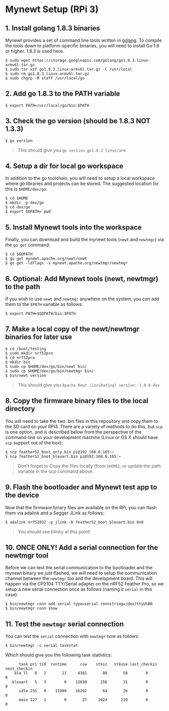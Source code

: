 # Mynewt Setup (RPi 3)

## 1. Install golang 1.8.3 binaries
Mynewt provides a set of command line tools written in [golang](https://golang.org/). To compile the tools down to platform-specific binaries, you will need to install Go 1.6 or higher. 1.8.3 is used here. 
```
$ sudo wget https://storage.googleapis.com/golang/go1.8.3.linux-armv6l.tar.gz
$ sudo tar xzf go1.8.3.linux-armv6l.tar.gz -C /usr/local
$ sudo rm go1.8.3.linux-armv6l.tar.gz
$ sudo chgrp -R staff /usr/local/go
```

## 2. Add go 1.8.3 to the PATH variable
```
$ export PATH=/usr/local/go/bin:$PATH
```

## 3. Check the go version (should be 1.8.3 NOT 1.3.3)
```
$ go version
```
> This should give you `go version go1.8.3 linux/arm`

## 4. Setup a dir for local go workspace
In addition to the go toolchain, you will need to setup a local workspace where go libraries and projects can be stored. The suggested location for this is `$HOME/dev/go`:
```
$ cd $HOME
$ mkdir -p dev/go
$ cd dev/go
$ export GOPATH=`pwd`
```

## 5. Install Mynewt tools into the workspace
Finally, you can download and build the mynewt tools (`newt` and `newtmgr`) via the `go get` command:
```
$ cd $GOPATH
$ go get mynewt.apache.org/newt/newt
$ go get -ldflags -s mynewt.apache.org/newtmgr/newtmgr
```

## 6. Optional: Add Mynewt tools (newt, newtmgr) to the path
If you wish to use `newt` and `newtmgr` anywhere on the system, you can add them to the `$PATH` variable as follows:
```
$ export PATH=$GOPATH/bin:$PATH
```

## 7. Make a local copy of the newt/newtmgr binaries for later use
```
$ cd /boot/testing
$ sudo mkdir nrf52pro
$ cd nrf52pro
$ mkdir bin
$ sudo cp $HOME/dev/go/bin/newt bin/
$ sudo cp $HOME/dev/go/bin/newtmgr bin/
$ bin/newt version
```
> This should give you `Apache Newt (incubating) version: 1.0.0-dev`

## 8. Copy the firmware binary files to the local directory
You will need to take the two .bin files in this repository and copy them to the SD card on your RPi3. There are a variety of methods to do this, but `scp` is one option, and is described below from the perspective of the command-line on your development machine (Linux or OS X should have `scp` support out of the box):
```
$ scp feather52_boot_only.bin pi@192.168.0.165:~
$ scp feather52_boot_bleuart.bin pi@192.168.0.165:~
```
> Don't forget to Copy the files locally (from `$HOME`), or update the path variable in the scp command above.

## 9. Flash the bootloader and Mynewt test app to the device
Now that the firmware binary files are available on the RPi, you can flash them via adalink and a Segger JLink as follows:
```
$ adalink nrf52832 -p jlink -b feather52_boot_bleuart.bin 0x0
```
> You should see blinky at this point!

## 10. ONCE ONLY! Add a serial connection for the newtmgr tool
Before we can test the serial communication to the bootloader and the mynewt binary we just flashed, we will need to setup the communication channel between the `newtmgr` too and the development board. This will happen via the CP2104 TTY/Serial adapter on the nRF52 Feather Pro, so we setup a new serial connection once as follows (naming it `serial` in this case):
```
$ bin/newtmgr conn add serial type=serial connstring=/dev/ttyUSB0
$ bin/newtmgr conn show
```

## 11. Test the `newtmgr` serial connection
You can test the `serial` connection with `newtmgr` now as follows:
```
$ bin/newtmgr -c serial taskstat
```
Which should give you the following task statistics:
```
      task pri tid  runtime      csw    stksz   stkuse last_checkin next_checkin
    ble_ll   0   2       21     4381       80       58        0        0
   bleuart   5   3        0    12030      256       31        0        0
      idle 255   0    11980    16292       64       26        0        0
      main 127   1        0       27     1024      210        0        0
```
